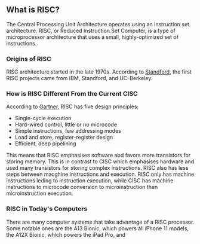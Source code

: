 ## What is RISC?
The Central Processing Unit Architecture operates using an instruction set architecture. RISC, or Reduced Instruction Set Computer, is a type of microprocessor architecture that uses a small, highly-optimized set of instructions. 

### Origins of RISC
RISC architecture started in the late 1970s. According to [Standford](https://cs.stanford.edu/people/eroberts/courses/soco/projects/risc/whatis/index.html), the first RISC projects came from IBM, Standford, and UC-Berkeley.



### How is RISC Different From the Current CISC
According to [Gartner](https://www.gartner.com/en/information-technology/glossary/risc-reduced-instruction-set-computer), RISC has five design principles:
<ul>
  <li>Single-cycle execution</li>
  <li>Hard-wired control, little or no microcode</li>
  <li>Simple instructions, few addressing modes</li>
  <li>Load and store, register-register design</li>
  <li>Efficient, deep pipelining</li>
</ul>

This means that RISC emphasises software abd favors more transistors for storing memory. This is in contrast to CISC which emphasises hardware and used many transistors for storing complex instructions. RISC also has less steps between macghine instructions and execution. RISC only has machine instructions leding to instruction execution, while CISC has machine instructions to microcode conversion to microinstruction then microinstruction execution. 

### RISC in Today's Computers
There are many computer systems that take advantage of a RISC processor. Some notable ones are the A13 Bionic, which powers all iPhone 11 models, the A12X Bionic, which powers the iPad Pro, and 
